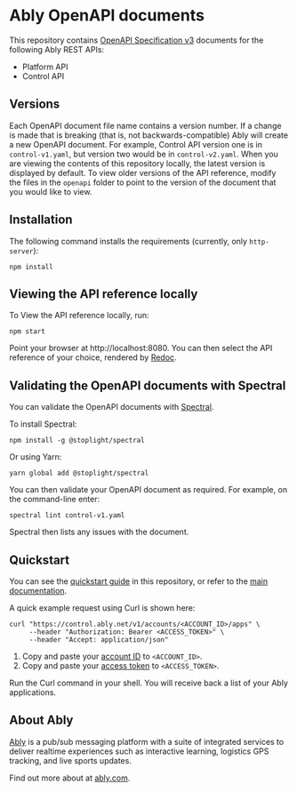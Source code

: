 # Ably OpenAPI documents

This repository contains [OpenAPI Specification v3](https://swagger.io/specification/) documents for the following Ably REST APIs:

- Platform API
- Control API

## Versions

Each OpenAPI document file name contains a version number. If a change is made that is breaking (that is, not backwards-compatible) Ably will create a new OpenAPI document. For example, Control API version one is in `control-v1.yaml`, but version two would be in `control-v2.yaml`. When you are viewing the contents of this repository locally, the latest version is displayed by default. To view older versions of the API reference, modify the files in the `openapi` folder to point to the version of the document that you would like to view.

## Installation

The following command installs the requirements (currently, only `http-server`):

```
npm install
```

## Viewing the API reference locally

To View the API reference locally, run:

```
npm start
```

Point your browser at http://localhost:8080. You can then select the API reference of your choice, rendered by [Redoc](https://github.com/Redocly/redoc).

## Validating the OpenAPI documents with Spectral

You can validate the OpenAPI documents with [Spectral](https://github.com/stoplightio/spectral).

To install Spectral:

```
npm install -g @stoplight/spectral
```

Or using Yarn:

```
yarn global add @stoplight/spectral
```

You can then validate your OpenAPI document as required. For example, on the command-line enter:

```
spectral lint control-v1.yaml
```

Spectral then lists any issues with the document.

## Quickstart

You can see the [quickstart guide](quickstart.md) in this repository, or refer to the [main documentation](https://ably.com/documentation).

A quick example request using Curl is shown here:

```
curl "https://control.ably.net/v1/accounts/<ACCOUNT_ID>/apps" \
     --header "Authorization: Bearer <ACCESS_TOKEN>" \
     --header "Accept: application/json"
```

1. Copy and paste your [account ID](https://ably.com/documentation/control-api#account-id) to `<ACCOUNT_ID>`.
2. Copy and paste your [access token](https://ably.com/documentation/control-api#authentication) to `<ACCESS_TOKEN>`.

Run the Curl command in your shell. You will receive back a list of your Ably applications.

## About Ably

[Ably](https://ably.com) is a pub/sub messaging platform with a suite of integrated services to deliver realtime experiences such as interactive learning, logistics GPS tracking, and live sports updates.

Find out more about at [ably.com](https://ably.com).
